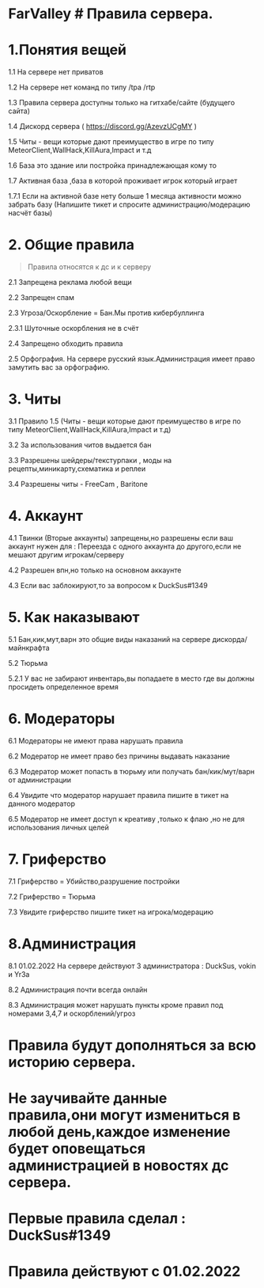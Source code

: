 # FarValley # Правила сервера.
# 1.Понятия вещей
 1.1 На сервере нет приватов

 1.2 На сервере нет команд по типу /tpa /rtp 

 1.3 Правила сервера доступны только на гитхабе/сайте (будущего сайта)

 1.4 Дискорд сервера ( https://discord.gg/AzevzUCgMY )

 1.5 Читы - вещи которые дают преимущество в игре по типу MeteorClient,WallHack,KillAura,Impact и т.д

 1.6 База это здание или постройка принадлежающая кому то

 1.7 Активная база ,база в которой проживает игрок который играет 

 1.7.1 Если на активной базе нету больше 1 месяца активности можно забрать базу (Напишите тикет и спросите администрацию/модерацию насчёт базы)

# 2. Общие правила
> Правила относятся к дс и к серверу

2.1 Запрещена реклама любой вещи

2.2 Запрещен спам

2.3 Угроза/Оскорбление = Бан.Мы против кибербуллинга

2.3.1 Шуточные оскорбления не в счёт 

2.4 Запрещено обходить правила

2.5 Орфография. На сервере русский язык.Администрация имеет право замутить вас за орфографию.

# 3. Читы

3.1 Правило 1.5 (Читы - вещи которые дают преимущество в игре по типу MeteorClient,WallHack,KillAura,Impact и т.д)

3.2 За использования читов выдается бан

3.3 Разрешены шейдеры/текстурпаки , моды на рецепты,миникарту,схематика и реплеи

3.4 Разрешены читы -  FreeCam , Baritone

# 4. Аккаунт

4.1 Твинки (Вторые аккаунты) запрещены,но разрешены если ваш аккаунт нужен для : Переезда с одного аккаунта до другого,если не мешают другим игрокам/серверу

4.2 Разрешен впн,но только на основном аккаунте

4.3 Если вас заблокируют,то за вопросом к DuckSus#1349

# 5. Как наказывают

5.1 Бан,кик,мут,варн это общие виды наказаний на сервере дискорда/майнкрафта

5.2 Тюрьма

5.2.1 У вас не забирают инвентарь,вы попадаете в место где вы должны просидеть определенное время

# 6. Модераторы

6.1 Модераторы не имеют права нарушать  правила

6.2 Модератор не имеет право без причины выдавать наказание

6.3 Модератор может попасть в тюрьму или получать бан/кик/мут/варн от администрации

6.4 Увидите что модератор нарушает правила пишите в тикет на данного модератор

6.5 Модератор не имеет доступ к креативу ,только к флаю ,но не для использования личных целей

# 7. Гриферство

7.1 Гриферство = Убийство,разрушение постройки

7.2 Гриферство = Тюрьма

7.3 Увидите гриферство пишите тикет на игрока/модерацию

# 8.Администрация

8.1 01.02.2022 На сервере действуют 3 администратора : DuckSus, vokin и Yr3a

8.2 Администрация почти всегда онлайн

8.3 Администрация может нарушать пункты кроме правил под номерами 3,4,7 и оскорблений/угроз

# Правила будут дополняться за всю историю сервера.

# Не заучивайте данные правила,они могут измениться в любой день,каждое изменение будет оповещаться администрацией в новостях дс сервера.

# Первые правила сделал : DuckSus#1349

# Правила действуют с 01.02.2022















